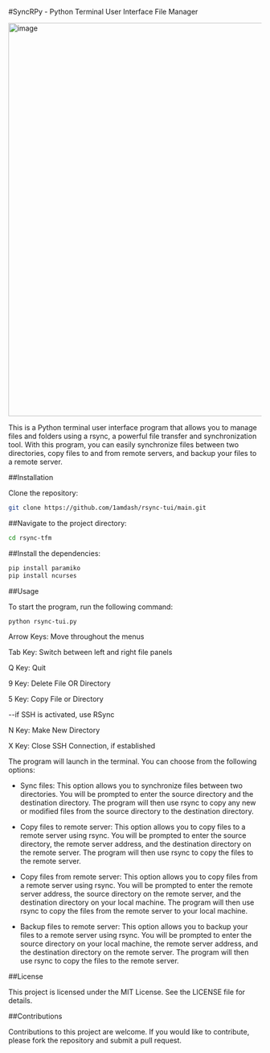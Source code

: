 #SyncRPy - Python Terminal User Interface File Manager

<img width="781" alt="image" src="https://user-images.githubusercontent.com/79387780/233873063-b02125ba-24a1-4853-8a00-86e798bf4d64.png">

This is a Python terminal user interface program that allows you to manage files and folders using a rsync, a powerful file transfer and synchronization tool. With this program, you can easily synchronize files between two directories, copy files to and from remote servers, and backup your files to a remote server.

##Installation

Clone the repository:
```bash
git clone https://github.com/1amdash/rsync-tui/main.git
```

##Navigate to the project directory:

```bash
cd rsync-tfm
```

##Install the dependencies:

```bash
pip install paramiko
pip install ncurses
```

##Usage

To start the program, run the following command:

```bash
python rsync-tui.py
```

Arrow Keys: Move throughout the menus

Tab Key: Switch between left and right file panels

Q Key: Quit

9 Key: Delete File OR Directory

5 Key: Copy File or Directory

--if SSH is activated, use RSync

N Key: Make New Directory

X Key: Close SSH Connection, if established


The program will launch in the terminal. You can choose from the following options:

- Sync files: This option allows you to synchronize files between two directories. You will be prompted to enter the source directory and the destination directory. The program will then use rsync to copy any new or modified files from the source directory to the destination directory.

- Copy files to remote server: This option allows you to copy files to a remote server using rsync. You will be prompted to enter the source directory, the remote server address, and the destination directory on the remote server. The program will then use rsync to copy the files to the remote server.

- Copy files from remote server: This option allows you to copy files from a remote server using rsync. You will be prompted to enter the remote server address, the source directory on the remote server, and the destination directory on your local machine. The program will then use rsync to copy the files from the remote server to your local machine.

- Backup files to remote server: This option allows you to backup your files to a remote server using rsync. You will be prompted to enter the source directory on your local machine, the remote server address, and the destination directory on the remote server. The program will then use rsync to copy the files to the remote server.

##License

This project is licensed under the MIT License. See the LICENSE file for details.

##Contributions

Contributions to this project are welcome. If you would like to contribute, please fork the repository and submit a pull request.
